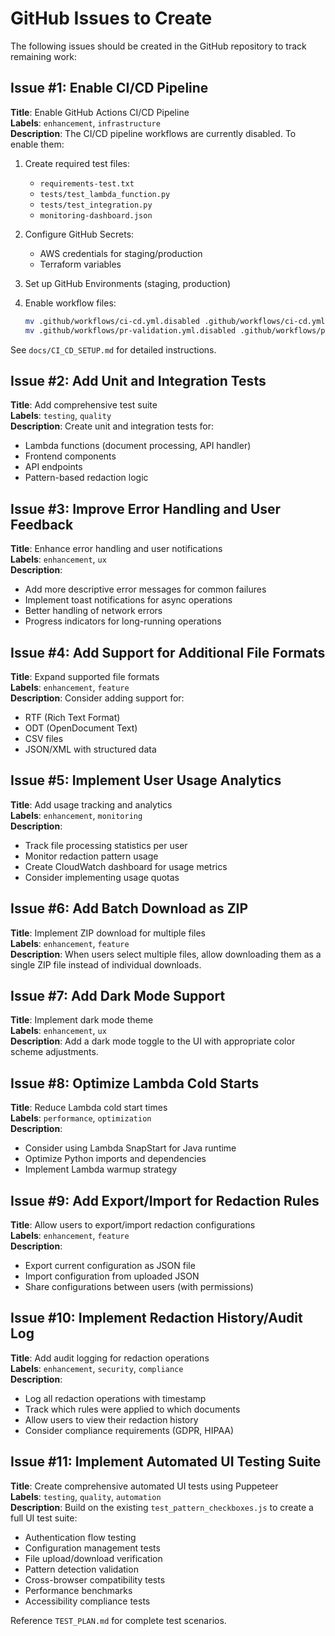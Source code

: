 # GitHub Issues to Create

The following issues should be created in the GitHub repository to track remaining work:

## Issue #1: Enable CI/CD Pipeline
**Title**: Enable GitHub Actions CI/CD Pipeline  
**Labels**: `enhancement`, `infrastructure`  
**Description**:
The CI/CD pipeline workflows are currently disabled. To enable them:

1. Create required test files:
   - `requirements-test.txt`
   - `tests/test_lambda_function.py`
   - `tests/test_integration.py`
   - `monitoring-dashboard.json`

2. Configure GitHub Secrets:
   - AWS credentials for staging/production
   - Terraform variables

3. Set up GitHub Environments (staging, production)

4. Enable workflow files:
   ```bash
   mv .github/workflows/ci-cd.yml.disabled .github/workflows/ci-cd.yml
   mv .github/workflows/pr-validation.yml.disabled .github/workflows/pr-validation.yml
   ```

See `docs/CI_CD_SETUP.md` for detailed instructions.

## Issue #2: Add Unit and Integration Tests
**Title**: Add comprehensive test suite  
**Labels**: `testing`, `quality`  
**Description**:
Create unit and integration tests for:
- Lambda functions (document processing, API handler)
- Frontend components
- API endpoints
- Pattern-based redaction logic

## Issue #3: Improve Error Handling and User Feedback
**Title**: Enhance error handling and user notifications  
**Labels**: `enhancement`, `ux`  
**Description**:
- Add more descriptive error messages for common failures
- Implement toast notifications for async operations
- Better handling of network errors
- Progress indicators for long-running operations

## Issue #4: Add Support for Additional File Formats
**Title**: Expand supported file formats  
**Labels**: `enhancement`, `feature`  
**Description**:
Consider adding support for:
- RTF (Rich Text Format)
- ODT (OpenDocument Text)
- CSV files
- JSON/XML with structured data

## Issue #5: Implement User Usage Analytics
**Title**: Add usage tracking and analytics  
**Labels**: `enhancement`, `monitoring`  
**Description**:
- Track file processing statistics per user
- Monitor redaction pattern usage
- Create CloudWatch dashboard for usage metrics
- Consider implementing usage quotas

## Issue #6: Add Batch Download as ZIP
**Title**: Implement ZIP download for multiple files  
**Labels**: `enhancement`, `feature`  
**Description**:
When users select multiple files, allow downloading them as a single ZIP file instead of individual downloads.

## Issue #7: Add Dark Mode Support
**Title**: Implement dark mode theme  
**Labels**: `enhancement`, `ux`  
**Description**:
Add a dark mode toggle to the UI with appropriate color scheme adjustments.

## Issue #8: Optimize Lambda Cold Starts
**Title**: Reduce Lambda cold start times  
**Labels**: `performance`, `optimization`  
**Description**:
- Consider using Lambda SnapStart for Java runtime
- Optimize Python imports and dependencies
- Implement Lambda warmup strategy

## Issue #9: Add Export/Import for Redaction Rules
**Title**: Allow users to export/import redaction configurations  
**Labels**: `enhancement`, `feature`  
**Description**:
- Export current configuration as JSON file
- Import configuration from uploaded JSON
- Share configurations between users (with permissions)

## Issue #10: Implement Redaction History/Audit Log
**Title**: Add audit logging for redaction operations  
**Labels**: `enhancement`, `security`, `compliance`  
**Description**:
- Log all redaction operations with timestamp
- Track which rules were applied to which documents
- Allow users to view their redaction history
- Consider compliance requirements (GDPR, HIPAA)

## Issue #11: Implement Automated UI Testing Suite
**Title**: Create comprehensive automated UI tests using Puppeteer  
**Labels**: `testing`, `quality`, `automation`  
**Description**:
Build on the existing `test_pattern_checkboxes.js` to create a full UI test suite:
- Authentication flow testing
- Configuration management tests
- File upload/download verification
- Pattern detection validation
- Cross-browser compatibility tests
- Performance benchmarks
- Accessibility compliance tests

Reference `TEST_PLAN.md` for complete test scenarios.